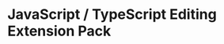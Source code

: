 # JavaScript / TypeScript Editing Extension Pack
<!-- Six extensions that improve the JavaScript & TypeScript editing experience in [Visual Studio Code](https://code.visualstudio.com/). [Learn more in this blog post](https://p42.ai/blog/TODO). -->
